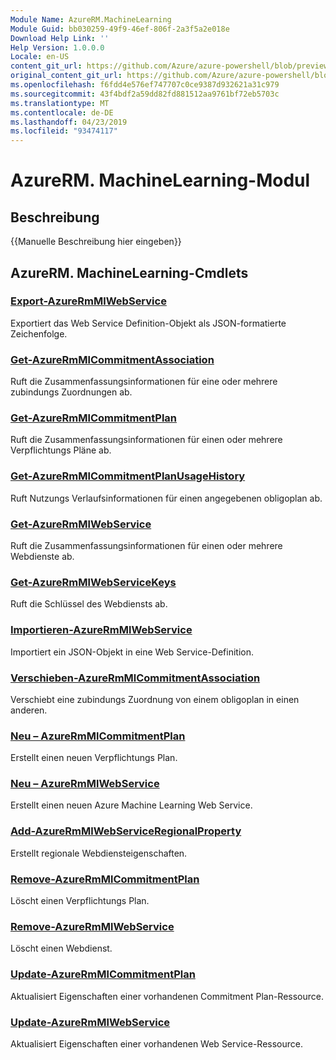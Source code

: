 ```yaml
---
Module Name: AzureRM.MachineLearning
Module Guid: bb030259-49f9-46ef-806f-2a3f5a2e018e
Download Help Link: ''
Help Version: 1.0.0.0
Locale: en-US
content_git_url: https://github.com/Azure/azure-powershell/blob/preview/src/ResourceManager/MachineLearning/Commands.MachineLearning/help/AzureRM.MachineLearning.md
original_content_git_url: https://github.com/Azure/azure-powershell/blob/preview/src/ResourceManager/MachineLearning/Commands.MachineLearning/help/AzureRM.MachineLearning.md
ms.openlocfilehash: f6fdd4e576ef747707c0ce9387d932621a31c979
ms.sourcegitcommit: 43f4bdf2a59dd82fd881512aa9761bf72eb5703c
ms.translationtype: MT
ms.contentlocale: de-DE
ms.lasthandoff: 04/23/2019
ms.locfileid: "93474117"
---
```

# AzureRM. MachineLearning-Modul
## Beschreibung
{{Manuelle Beschreibung hier eingeben}}

## AzureRM. MachineLearning-Cmdlets
### [Export-AzureRmMlWebService](Export-AzureRmMlWebService.md)
Exportiert das Web Service Definition-Objekt als JSON-formatierte Zeichenfolge.

### [Get-AzureRmMlCommitmentAssociation](Get-AzureRmMlCommitmentAssociation.md)
Ruft die Zusammenfassungsinformationen für eine oder mehrere zubindungs Zuordnungen ab.

### [Get-AzureRmMlCommitmentPlan](Get-AzureRmMlCommitmentPlan.md)
Ruft die Zusammenfassungsinformationen für einen oder mehrere Verpflichtungs Pläne ab.

### [Get-AzureRmMlCommitmentPlanUsageHistory](Get-AzureRmMlCommitmentPlanUsageHistory.md)
Ruft Nutzungs Verlaufsinformationen für einen angegebenen obligoplan ab.

### [Get-AzureRmMlWebService](Get-AzureRmMlWebService.md)
Ruft die Zusammenfassungsinformationen für einen oder mehrere Webdienste ab.

### [Get-AzureRmMlWebServiceKeys](Get-AzureRmMlWebServiceKeys.md)
Ruft die Schlüssel des Webdiensts ab.

### [Importieren-AzureRmMlWebService](Import-AzureRmMlWebService.md)
Importiert ein JSON-Objekt in eine Web Service-Definition.

### [Verschieben-AzureRmMlCommitmentAssociation](Move-AzureRmMlCommitmentAssociation.md)
Verschiebt eine zubindungs Zuordnung von einem obligoplan in einen anderen.

### [Neu – AzureRmMlCommitmentPlan](New-AzureRmMlCommitmentPlan.md)
Erstellt einen neuen Verpflichtungs Plan.

### [Neu – AzureRmMlWebService](New-AzureRmMlWebService.md)

Erstellt einen neuen Azure Machine Learning Web Service.

### [Add-AzureRmMlWebServiceRegionalProperty](Add-AzureRmMlWebServiceRegionalProperty.md)
Erstellt regionale Webdiensteigenschaften.

### [Remove-AzureRmMlCommitmentPlan](Remove-AzureRmMlCommitmentPlan.md)
Löscht einen Verpflichtungs Plan.

### [Remove-AzureRmMlWebService](Remove-AzureRmMlWebService.md)
Löscht einen Webdienst.

### [Update-AzureRmMlCommitmentPlan](Update-AzureRmMlCommitmentPlan.md)
Aktualisiert Eigenschaften einer vorhandenen Commitment Plan-Ressource.

### [Update-AzureRmMlWebService](Update-AzureRmMlWebService.md)
Aktualisiert Eigenschaften einer vorhandenen Web Service-Ressource.

